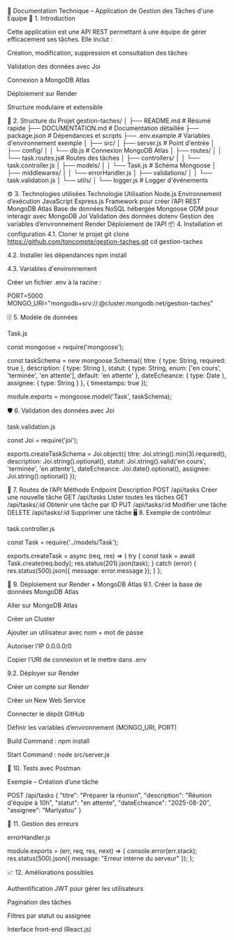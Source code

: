 📄 Documentation Technique – Application de Gestion des Tâches d'une Équipe
📌 1. Introduction

Cette application est une API REST permettant à une équipe de gérer efficacement ses tâches.
Elle inclut :

Création, modification, suppression et consultation des tâches

Validation des données avec Joi

Connexion à MongoDB Atlas

Déploiement sur Render

Structure modulaire et extensible

📂 2. Structure du Projet
gestion-taches/
│
├── README.md              # Résumé rapide
├── DOCUMENTATION.md       # Documentation détaillée
├── package.json           # Dépendances et scripts
├── .env.example           # Variables d'environnement exemple
│
├── src/
│   ├── server.js          # Point d'entrée
│   ├── config/
│   │    └── db.js         # Connexion MongoDB Atlas
│   ├── routes/
│   │    └── task.routes.js# Routes des tâches
│   ├── controllers/
│   │    └── task.controller.js
│   ├── models/
│   │    └── Task.js       # Schéma Mongoose
│   ├── middlewares/
│   │    └── errorHandler.js
│   ├── validations/
│   │    └── task.validation.js
│   └── utils/
│        └── logger.js     # Logger d'événements

⚙️ 3. Technologies utilisées
Technologie	Utilisation
Node.js	Environnement d’exécution JavaScript
Express.js	Framework pour créer l’API REST
MongoDB Atlas	Base de données NoSQL hébergée
Mongoose	ODM pour interagir avec MongoDB
Joi	Validation des données
dotenv	Gestion des variables d’environnement
Render	Déploiement de l’API
📦 4. Installation et configuration
4.1. Cloner le projet
git clone https://github.com/toncompte/gestion-taches.git
cd gestion-taches

4.2. Installer les dépendances
npm install

4.3. Variables d'environnement

Créer un fichier .env à la racine :

PORT=5000
MONGO_URI="mongodb+srv://<username>:<password>@cluster.mongodb.net/gestion-taches"

🗄️ 5. Modèle de données

Task.js

const mongoose = require('mongoose');

const taskSchema = new mongoose.Schema({
  titre: { type: String, required: true },
  description: { type: String },
  statut: { type: String, enum: ['en cours', 'terminée', 'en attente'], default: 'en attente' },
  dateEcheance: { type: Date },
  assignee: { type: String }
}, { timestamps: true });

module.exports = mongoose.model('Task', taskSchema);

🛡️ 6. Validation des données avec Joi

task.validation.js

const Joi = require('joi');

exports.createTaskSchema = Joi.object({
  titre: Joi.string().min(3).required(),
  description: Joi.string().optional(),
  statut: Joi.string().valid('en cours', 'terminée', 'en attente'),
  dateEcheance: Joi.date().optional(),
  assignee: Joi.string().optional()
});

🔄 7. Routes de l’API
Méthode	Endpoint	Description
POST	/api/tasks	Créer une nouvelle tâche
GET	/api/tasks	Lister toutes les tâches
GET	/api/tasks/:id	Obtenir une tâche par ID
PUT	/api/tasks/:id	Modifier une tâche
DELETE	/api/tasks/:id	Supprimer une tâche
🖥️ 8. Exemple de contrôleur

task.controller.js

const Task = require('../models/Task');

exports.createTask = async (req, res) => {
  try {
    const task = await Task.create(req.body);
    res.status(201).json(task);
  } catch (error) {
    res.status(500).json({ message: error.message });
  }
};

🚀 9. Déploiement sur Render + MongoDB Atlas
9.1. Créer la base de données MongoDB Atlas

Aller sur MongoDB Atlas

Créer un Cluster

Ajouter un utilisateur avec nom + mot de passe

Autoriser l’IP 0.0.0.0/0

Copier l’URI de connexion et le mettre dans .env

9.2. Déployer sur Render

Créer un compte sur Render

Créer un New Web Service

Connecter le dépôt GitHub

Définir les variables d’environnement (MONGO_URI, PORT)

Build Command : npm install

Start Command : node src/server.js

🧪 10. Tests avec Postman

Exemple – Création d’une tâche

POST /api/tasks
{
  "titre": "Préparer la réunion",
  "description": "Réunion d'équipe à 10h",
  "statut": "en attente",
  "dateEcheance": "2025-08-20",
  "assignee": "Marlyatou"
}

📜 11. Gestion des erreurs

errorHandler.js

module.exports = (err, req, res, next) => {
  console.error(err.stack);
  res.status(500).json({ message: "Erreur interne du serveur" });
};

📈 12. Améliorations possibles

Authentification JWT pour gérer les utilisateurs

Pagination des tâches

Filtres par statut ou assignee

Interface front-end (React.js)